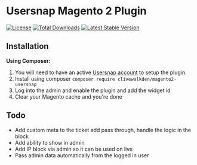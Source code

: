 # Usersnap Magento 2 Plugin

[![License](https://poser.pugx.org/clivewalkden/magento2-usersnap/license)](./LICENSE)
[![Total Downloads](https://poser.pugx.org/clivewalkden/magento2-usersnap/downloads)](https://packagist.org/packages/clivewalkden/magento2-usersnap)
[![Latest Stable Version](https://poser.pugx.org/clivewalkden/magento2-usersnap/v/stable)](https://packagist.org/packages/clivewalkden/magento2-usersnap)

## Installation
**Using Composer:**
1. You will need to have an active [Usersnap account](https://www.usersnap.com) to setup the plugin.
2. Install using composer `composer require clivewalkden/magento2-usersnap`
3. Log into the admin and enable the plugin and add the widget id
4. Clear your Magento cache and you're done


## Todo
- Add custom meta to the ticket add pass through, handle the logic in the block
- Add ability to show in admin
- Add IP block via admin so it can be used on live
- Pass admin data automatically from the logged in user
